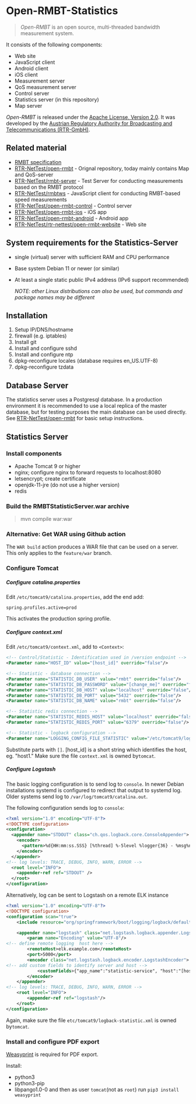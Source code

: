 Open-RMBT-Statistics
=========

> *Open-RMBT* is an open source, multi-threaded bandwidth measurement system.

It consists of the following components:
* Web site
* JavaScript client
* Android client 
* iOS client
* Measurement server
* QoS measurement server
* Control server
* Statistics server (in this repository) 
* Map server

*Open-RMBT* is released under the [Apache License, Version 2.0](LICENSE). It was developed
by the [Austrian Regulatory Authority for Broadcasting and Telecommunications (RTR-GmbH)](https://www.rtr.at/).


Related material
----------------

* [RMBT specification](https://www.netztest.at/doc/)
* [RTR-NetTest/open-rmbt](https://github.com/rtr-nettest/open-rmbt) - Orignal repository, today mainly contains Map and QoS-server 
* [RTR-NetTest/rmbt-server](https://github.com/rtr-nettest/rmbt-server) - Test Server for conducting measurements based on the RMBT protocol
* [RTR-NetTest/rmbtws](https://github.com/rtr-nettest/rmbtws) - JavaScript client for conducting RMBT-based speed measurements
* [RTR-NetTest/open-rmbt-control](https://github.com/rtr-nettest/open-rmbt-control) - Control server
* [RTR-NetTest/open-rmbt-ios](https://github.com/rtr-nettest/open-rmbt-ios) - iOS app
* [RTR-NetTest/open-rmbt-android](https://github.com/rtr-nettest/open-rmbt-android) - Android app
* [RTR-NetTest/rtr-nettest/open-rmbt-website](https://github.com/rtr-nettest/open-rmbt-website) - Web site


System requirements for the Statistics-Server
-------------------

* single (virtual) server with sufficient RAM and CPU performance
* Base system Debian 11 or newer (or similar)
* At least a single static public IPv4 address (IPv6 support recommended)

  *NOTE: other Linux distributions can also be used, but commands and package names may be different*

Installation
--------------

1. Setup IP/DNS/hostname
2. firewall (e.g. iptables)
3. Install git
4. Install and configure sshd
5. Install and configure ntp
6. dpkg-reconfigure locales (database requires en_US.UTF-8)
7. dpkg-reconfigure tzdata


## Database Server

The statistics server uses a Postgresql database. In a production environment it is recommended
to use a local replica of the master database, but for testing purposes the main database
can be used directly. See [RTR-NetTest/open-rmbt](https://github.com/rtr-nettest/open-rmbt)
for basic setup instructions.

## Statistics Server

### Install components 

* Apache Tomcat 9 or higher
* nginx; configure nginx to forward requests to localhost:8080
* letsencrypt; create certificate
* openjdk-11-jre (do not use a higher version)
* redis

### Build the RMBTStatisticServer.war archive

> mvn compile war:war

### Alternative: Get WAR using Github action

The `WAR build` action produces a WAR file that can be used on a server. This only applies to the `feature/war` branch.

### Configure Tomcat

##### Configure catalina.properties
Edit `/etc/tomcat9/catalina.properties`, add the end add:

```properties
spring.profiles.active=prod
```
This activates the production spring profile.

##### Configure context.xml
Edit `/etc/tomcat9/context.xml`, add to `<Context>`:

```xml
<!-- Control/Statistic - Identification used in /version endpoint -->
<Parameter name="HOST_ID" value="[host_id]" override="false"/>

<!-- Statistic - database connection -->
<Parameter name="STATISTIC_DB_USER" value="rmbt" override="false"/>
<Parameter name="STATISTIC_DB_PASSWORD" value="[change_me]" override="false"/>
<Parameter name="STATISTIC_DB_HOST" value="localhost" override="false"/>
<Parameter name="STATISTIC_DB_PORT" value="5432" override="false"/>
<Parameter name="STATISTIC_DB_NAME" value="rmbt" override="false"/>

<!-- Statistic redis connection -->
<Parameter name="STATISTIC_REDIS_HOST" value="localhost" override="false"/>
<Parameter name="STATISTIC_REDIS_PORT" value="6379" override="false"/>

<!-- Statistic - logback configuration -->
<Parameter name="LOGGING_CONFIG_FILE_STATISTIC" value="/etc/tomcat9/logback-statistic.xml" override="false"/>
```
Substitute parts with `[]`. [host_id] is a short string which identifies the host, eg. "host1."
Make sure the file `context.xml` is owned by`tomcat`.

##### Configure Logstash

The basic logging configuration is to send log to `console`. In newer Debian installations systemd is
configured to redirect that output to systemd log. Older systems send log to `/var/log/tomcat9/catalina.out`.

The following configuration sends log to `console`:

```xml
<?xml version="1.0" encoding="UTF-8"?>
<!DOCTYPE configuration>
<configuration>
  <appender name="STDOUT" class="ch.qos.logback.core.ConsoleAppender">
    <encoder>
      <pattern>%d{HH:mm:ss.SSS} [%thread] %-5level %logger{36} - %msg%n</pattern>
    </encoder>
  </appender>
<!-- log levels: TRACE, DEBUG, INFO, WARN, ERROR -->
  <root level="INFO">
    <appender-ref ref="STDOUT" />
  </root>
</configuration>
```
Alternatively, log can be sent to Logstash on a remote ELK instance
```xml
<?xml version="1.0" encoding="UTF-8"?>
<!DOCTYPE configuration>
<configuration scan="true">
    <include resource="org/springframework/boot/logging/logback/defaults.xml"/>

    <appender name="logstash" class="net.logstash.logback.appender.LogstashTcpSocketAppender">
        <param name="Encoding" value="UTF-8"/>
<!-- define remote logging  host here -->
        <remoteHost>elk.example.com</remoteHost>
        <port>5000</port>
        <encoder class="net.logstash.logback.encoder.LogstashEncoder">
<!-- add custom fields to identify server and host -->
            <customFields>{"app_name":"statistic-service", "host":"[host_id]"}</customFields>
        </encoder>
    </appender>
<!-- log levels: TRACE, DEBUG, INFO, WARN, ERROR -->
    <root level="INFO">
        <appender-ref ref="logstash"/>
    </root>
</configuration>
```
Again, make sure the file `etc/tomcat9/logback-statistic.xml` is owned by`tomcat`.

### Install and configure PDF export

[Weasyprint](https://weasyprint.org/) is required for PDF export.

Install:
* python3
* python3-pip
* libpango1.0-0
and then as user `tomcat`(not as `root`) run `pip3 install weasyprint`

